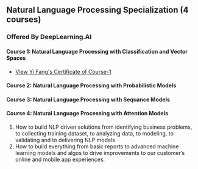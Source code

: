 ## Natural Language Processing Specialization (4 courses)
### Offered By DeepLearning.AI

#### Course 1: Natural Language Processing with Classification and Vector Spaces
* [View Yi Fang's Certificate of Course-1](https://coursera.org/share/a1f798a914ceb798a55e2a9093de0372)
#### Course 2: Natural Language Processing with Probabilistic Models
#### Course 3: Natural Language Processing with Sequance Models
#### Course 4: Natural Language Processing with Attention Models 

1. How to build NLP driven solutions from identifying business problems, to collecting training dataset, to analyzing data, to modeling, to validating and to delivering NLP models
2. How to build everything from basic reports to advanced machine learning models and algos to drive improvements to our customer’s online and mobile app experiences.
